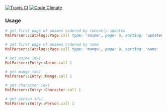 [![Travis CI](https://travis-ci.org/shikimori/mal_parser.svg?branch=master)](https://travis-ci.org/shikimori/mal_parser) [![Code Climate](https://codeclimate.com/github/shikimori/mal_parser/badges/gpa.svg)](https://codeclimate.com/github/shikimori/mal_parser)

### Usage
```ruby
# get first page of animes ordered by recently updated
MalParser::Catalog::Page.call type: 'anime', page: 0, sorting: 'updated_at'

# get first page of animes ordered by name
MalParser::Catalog::Page.call type: 'manga', page: 0, sorting: 'name'

# get anime id=1
MalParser::Entry::Anime.call 1

# get manga id=1
MalParser::Entry::Manga.call 1

# get character id=1
MalParser::Entry::Character.call 1

# get person id=1
MalParser::Entry::Person.call 1
```
